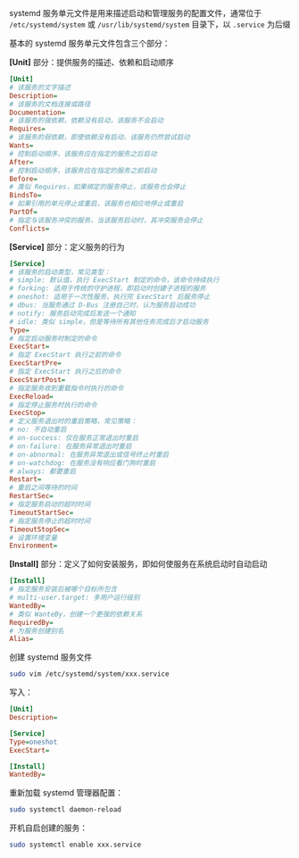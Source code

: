 systemd 服务单元文件是用来描述启动和管理服务的配置文件，通常位于 `/etc/systemd/system` 或 `/usr/lib/systemd/system` 目录下，以 `.service` 为后缀

基本的 systemd 服务单元文件包含三个部分：

**[Unit]** 部分：提供服务的描述、依赖和启动顺序

```ini
[Unit]
# 该服务的文字描述
Description=
# 该服务的文档连接或路径
Documentation=
# 该服务的强依赖，依赖没有启动，该服务不会启动
Requires=
# 该服务的弱依赖，即使依赖没有启动，该服务仍然尝试启动
Wants=
# 控制启动顺序，该服务应在指定的服务之后启动
After=
# 控制启动顺序，该服务应在指定的服务之前启动
Before=
# 类似 Requires，如果绑定的服务停止，该服务也会停止
BindsTo=
# 如果引用的单元停止或重启，该服务也相应地停止或重启
PartOf=
# 指定与该服务冲突的服务，当该服务启动时，其冲突服务会停止
Conflicts=
```

**[Service]** 部分：定义服务的行为

```ini
[Service]
# 该服务的启动类型，常见类型：
# simple: 默认值，执行 ExecStart 制定的命令，该命令持续执行
# forking: 适用于传统的守护进程，即启动时创建子进程的服务
# oneshot: 适用于一次性服务，执行完 ExecStart 后服务停止
# dbus: 当服务通过 D-Bus 注册自己时，认为服务启动成功
# notify: 服务启动完成后发送一个通知
# idle: 类似 simple，但是等待所有其他任务完成后才启动服务
Type=
# 指定启动服务时制定的命令
ExecStart=
# 指定 ExecStart 执行之前的命令
ExecStartPre=
# 指定 ExecStart 执行之后的命令
ExecStartPost=
# 指定服务收到重载指令时执行的命令
ExecReload=
# 指定停止服务时执行的命令
ExecStop=
# 定义服务退出时的重启策略，常见策略：
# no: 不自动重启
# on-success: 仅在服务正常退出时重启
# on-failure: 在服务异常退出时重启
# on-abnormal: 在服务异常退出或信号终止时重启
# on-watchdog: 在服务没有响应看门狗时重启
# always: 都要重启
Restart=
# 重启之间等待的时间
RestartSec=
# 指定服务启动的超时时间
TimeoutStartSec=
# 指定服务停止的超时时间
TimeoutStopSec=
# 设置环境变量
Environment=
```

**[Install]** 部分：定义了如何安装服务，即如何使服务在系统启动时自动启动

```ini
[Install]
# 指定服务安装后被哪个目标所包含
# multi-user.target: 多用户运行级别
WantedBy=
# 类似 WanteBy，创建一个更强的依赖关系
RequiredBy=
# 为服务创建别名
Alias=
```

创建 systemd 服务文件

```sh
sudo vim /etc/systemd/system/xxx.service
```

写入：

```ini
[Unit]
Description=

[Service]
Type=oneshot
ExecStart=

[Install]
WantedBy=
```

重新加载 systemd 管理器配置：

```sh
sudo systemctl daemon-reload
```

开机自启创建的服务：

```sh
sudo systemctl enable xxx.service
```

